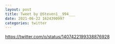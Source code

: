 ```yaml
--- 
layout: post 
title: Tweet by @Steven1__994___ 
date: 2021-06-22 1624390997 
categories: twitter 
--- 
```

https://twitter.com/o/status/1407422199338876928